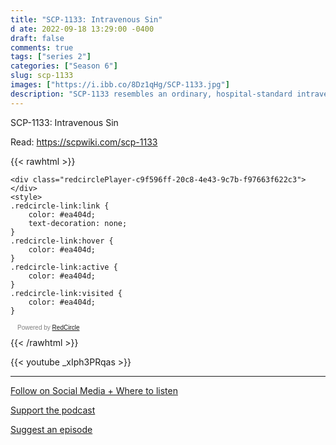 ```yaml
---
title: "SCP-1133: Intravenous Sin"
d ate: 2022-09-18 13:29:00 -0400
draft: false
comments: true
tags: ["series 2"]
categories: ["Season 6"]
slug: scp-1133
images: ["https://i.ibb.co/8Dz1qHg/SCP-1133.jpg"]
description: "SCP-1133 resembles an ordinary, hospital-standard intravenous fluid stand. Only the infusion pump displays any anomalous properties."
---
```


SCP-1133: Intravenous Sin

Read: https://scpwiki.com/scp-1133

{{< rawhtml >}}
<script async defer onload="redcircleIframe();" src="https://api.podcache.net/embedded-player/sh/63705181-2bd5-4fc1-a869-6f5b27226efa/ep/c9f596ff-20c8-4e43-9c7b-f97663f622c3"></script>
    <div class="redcirclePlayer-c9f596ff-20c8-4e43-9c7b-f97663f622c3"></div>
    <style>
    .redcircle-link:link {
        color: #ea404d;
        text-decoration: none;
    }
    .redcircle-link:hover {
        color: #ea404d;
    }
    .redcircle-link:active {
        color: #ea404d;
    }
    .redcircle-link:visited {
        color: #ea404d;
    }
</style>
<p style="margin-top:3px;margin-left:11px;font-family: sans-serif;font-size: 10px; color: gray;">Powered by <a class="redcircle-link" href="https://redcircle.com?utm_source=rc_embedded_player&utm_medium=web&utm_campaign=embedded_v1">RedCircle</a></p>
{{< /rawhtml >}}

{{< youtube _xIph3PRqas >}}

---

[Follow on Social Media + Where to listen](/links)

[Support the podcast](/support)

[Suggest an episode](/suggest)
